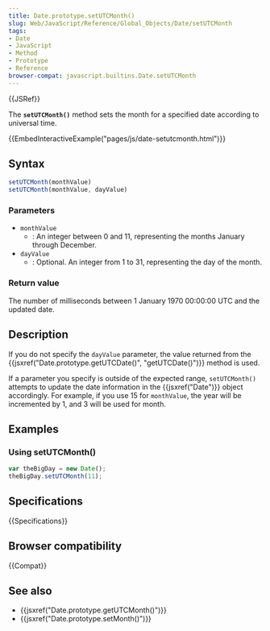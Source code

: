 ```yaml
---
title: Date.prototype.setUTCMonth()
slug: Web/JavaScript/Reference/Global_Objects/Date/setUTCMonth
tags:
- Date
- JavaScript
- Method
- Prototype
- Reference
browser-compat: javascript.builtins.Date.setUTCMonth
---
```

{{JSRef}}

The **`setUTCMonth()`** method sets the month for a specified date according to
universal time.

{{EmbedInteractiveExample("pages/js/date-setutcmonth.html")}}

## Syntax

```js
setUTCMonth(monthValue)
setUTCMonth(monthValue, dayValue)
```

### Parameters

- `monthValue`
  - : An integer between 0 and 11, representing the months January through
    December.
- `dayValue`
  - : Optional. An integer from 1 to 31, representing the day of the month.

### Return value

The number of milliseconds between 1 January 1970 00:00:00 UTC and the updated
date.

## Description

If you do not specify the `dayValue` parameter, the value returned from the
{{jsxref("Date.prototype.getUTCDate()", "getUTCDate()")}}
method is used.

If a parameter you specify is outside of the expected range, `setUTCMonth()`
attempts to update the date information in the {{jsxref("Date")}} object
accordingly. For example, if you use 15 for `monthValue`, the year will be
incremented by 1, and 3 will be used for month.

## Examples

### Using setUTCMonth()

```js
var theBigDay = new Date();
theBigDay.setUTCMonth(11);
```

## Specifications

{{Specifications}}

## Browser compatibility

{{Compat}}

## See also

- {{jsxref("Date.prototype.getUTCMonth()")}}
- {{jsxref("Date.prototype.setMonth()")}}
